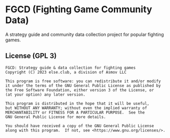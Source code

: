 # FGCD (Fighting Game Community Data)
A strategy guide and community data collection project for popular fighting games.

## License (GPL 3)
```
FGCD: Strategy guide & data collection for fighting games
Copyright (C) 2023 else.club, a division of Asmov LLC

This program is free software: you can redistribute it and/or modify
it under the terms of the GNU General Public License as published by
the Free Software Foundation, either version 3 of the License, or
(at your option) any later version.

This program is distributed in the hope that it will be useful,
but WITHOUT ANY WARRANTY; without even the implied warranty of
MERCHANTABILITY or FITNESS FOR A PARTICULAR PURPOSE.  See the
GNU General Public License for more details.

You should have received a copy of the GNU General Public License
along with this program.  If not, see <https://www.gnu.org/licenses/>.
```
